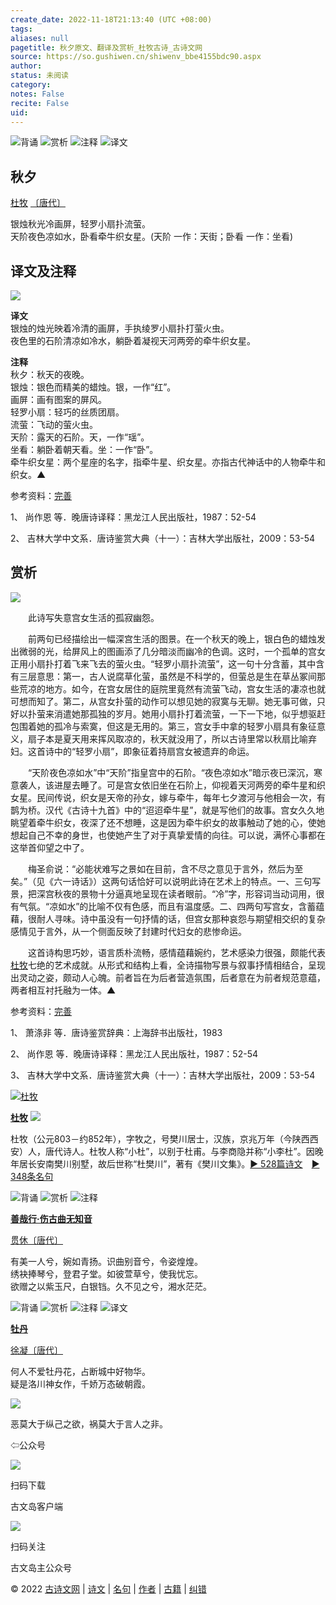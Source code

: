 ```yaml
---
create_date: 2022-11-18T21:13:40 (UTC +08:00)
tags: 
aliases: null
pagetitle: 秋夕原文、翻译及赏析_杜牧古诗_古诗文网
source: https://so.gushiwen.cn/shiwenv_bbe4155bdc90.aspx
author: 
status: 未阅读
category: 
notes: False
recite: False
uid: 
---
```


![背诵](https://song.gushiwen.cn/siteimg/bei-pic.png) ![赏析](https://song.gushiwen.cn/siteimg/shang-pic.png) ![注释](https://song.gushiwen.cn/siteimg/zhu-pic.png) ![译文](https://song.gushiwen.cn/siteimg/yi-pic.png)

## 秋夕

[杜牧](https://so.gushiwen.cn/authorv_727e9dff8850.aspx) [〔唐代〕](https://so.gushiwen.cn/shiwens/default.aspx?cstr=%e5%94%90%e4%bb%a3)

银烛秋光冷画屏，轻罗小扇扑流萤。  
天阶夜色凉如水，卧看牵牛织女星。(天阶 一作：天街；卧看 一作：坐看)

## 译文及注释

![](https://song.gushiwen.cn/siteimg/speak-er.png)

**译文**  
银烛的烛光映着冷清的画屏，手执绫罗小扇扑打萤火虫。  
夜色里的石阶清凉如冷水，躺卧着凝视天河两旁的牵牛织女星。

**注释**  
秋夕：秋天的夜晚。  
银烛：银色而精美的蜡烛。银，一作“红”。  
画屏：画有图案的屏风。  
轻罗小扇：轻巧的丝质团扇。  
流萤：飞动的萤火虫。  
天阶：露天的石阶。天，一作“瑶”。  
坐看：躺卧着朝天看。坐：一作“卧”。  
牵牛织女星：两个星座的名字，指牵牛星、织女星。亦指古代神话中的人物牵牛和织女。▲

参考资料：[完善](https://so.gushiwen.cn/jiucuo.aspx?u=%e7%bf%bb%e8%af%91732%e3%80%8a%e8%af%91%e6%96%87%e5%8f%8a%e6%b3%a8%e9%87%8a%e3%80%8b)

1、 尚作恩 等．晚唐诗译释：黑龙江人民出版社，1987：52-54

2、 吉林大学中文系．唐诗鉴赏大典（十一）：吉林大学出版社，2009：53-54

## 赏析

![](https://song.gushiwen.cn/siteimg/speak-er.png)

　　此诗写失意宫女生活的孤寂幽怨。

　　前两句已经描绘出一幅深宫生活的图景。在一个秋天的晚上，银白色的蜡烛发出微弱的光，给屏风上的图画添了几分暗淡而幽冷的色调。这时，一个孤单的宫女正用小扇扑打着飞来飞去的萤火虫。“轻罗小扇扑流萤”，这一句十分含蓄，其中含有三层意思：第一，古人说腐草化萤，虽然是不科学的，但萤总是生在草丛冢间那些荒凉的地方。如今，在宫女居住的庭院里竟然有流萤飞动，宫女生活的凄凉也就可想而知了。第二，从宫女扑萤的动作可以想见她的寂寞与无聊。她无事可做，只好以扑萤来消遣她那孤独的岁月。她用小扇扑打着流萤，一下一下地，似乎想驱赶包围着她的孤冷与索寞，但这是无用的。第三，宫女手中拿的轻罗小扇具有象征意义，扇子本是夏天用来挥风取凉的，秋天就没用了，所以古诗里常以秋扇比喻弃妇。这首诗中的“轻罗小扇”，即象征着持扇宫女被遗弃的命运。

　　“天阶夜色凉如水”中“天阶”指皇宫中的石阶。“夜色凉如水”暗示夜已深沉，寒意袭人，该进屋去睡了。可是宫女依旧坐在石阶上，仰视着天河两旁的牵牛星和织女星。民间传说，织女是天帝的孙女，嫁与牵牛，每年七夕渡河与他相会一次，有鹊为桥。汉代《古诗十九首》中的“迢迢牵牛星”，就是写他们的故事。宫女久久地眺望着牵牛织女，夜深了还不想睡，这是因为牵牛织女的故事触动了她的心，使她想起自己不幸的身世，也使她产生了对于真挚爱情的向往。可以说，满怀心事都在这举首仰望之中了。

　　梅圣俞说：“必能状难写之景如在目前，含不尽之意见于言外，然后为至矣。”（见《六一诗话》）这两句话恰好可以说明此诗在艺术上的特点。一、三句写景，把深宫秋夜的景物十分逼真地呈现在读者眼前。“冷”字，形容词当动词用，很有气氛。“凉如水”的比喻不仅有色感，而且有温度感。二、四两句写宫女，含蓄蕴藉，很耐人寻味。诗中虽没有一句抒情的话，但宫女那种哀怨与期望相交织的复杂感情见于言外，从一个侧面反映了封建时代妇女的悲惨命运。

　　这首诗构思巧妙，语言质朴流畅，感情蕴藉婉约，艺术感染力很强，颇能代表[杜牧](https://so.gushiwen.cn/authorv_727e9dff8850.aspx)七绝的艺术成就。从形式和结构上看，全诗描物写景与叙事抒情相结合，呈现出灵动之姿，颇动人心魄。前者旨在为后者营造氛围，后者意在为前者规范意蕴，两者相互衬托融为一体。▲

参考资料：[完善](https://so.gushiwen.cn/jiucuo.aspx?u=%e8%b5%8f%e6%9e%90865%e3%80%8a%e8%b5%8f%e6%9e%90%e3%80%8b)

1、 萧涤非 等．唐诗鉴赏辞典：上海辞书出版社，1983

2、 尚作恩 等．晚唐诗译释：黑龙江人民出版社，1987：52-54

3、 吉林大学中文系．唐诗鉴赏大典（十一）：吉林大学出版社，2009：53-54

[![杜牧](https://song.gushiwen.cn/authorImg/dumu.jpg)](https://so.gushiwen.cn/authorv_727e9dff8850.aspx)

[**杜牧**](https://so.gushiwen.cn/authorv_727e9dff8850.aspx) ![](https://song.gushiwen.cn/siteimg/speak-er.png)

杜牧（公元803－约852年），字牧之，号樊川居士，汉族，京兆万年（今陕西西安）人，唐代诗人。杜牧人称“小杜”，以别于杜甫。与李商隐并称“小李杜”。因晚年居长安南樊川别墅，故后世称“杜樊川”，著有《樊川文集》。[► 528篇诗文](https://so.gushiwen.cn/shiwens/default.aspx?astr=%e6%9d%9c%e7%89%a7)　[► 348条名句](https://so.gushiwen.cn/mingjus/default.aspx?astr=%e6%9d%9c%e7%89%a7)

![背诵](https://song.gushiwen.cn/siteimg/bei-pic.png) ![赏析](https://song.gushiwen.cn/siteimg/shang-pic.png) ![注释](https://song.gushiwen.cn/siteimg/zhu-pic.png)

[**善哉行·伤古曲无知音**](https://so.gushiwen.cn/shiwenv_66460ea13d75.aspx)

[贯休](https://so.gushiwen.cn/authorv.aspx?name=%e8%b4%af%e4%bc%91)[〔唐代〕](https://so.gushiwen.cn/shiwens/default.aspx?cstr=%e5%94%90%e4%bb%a3)

有美一人兮，婉如青扬。识曲别音兮，令姿煌煌。  
绣袂捧琴兮，登君子堂。如彼萱草兮，使我忧忘。  
欲赠之以紫玉尺，白银铛。久不见之兮，湘水茫茫。

![背诵](https://song.gushiwen.cn/siteimg/bei-pic.png) ![赏析](https://song.gushiwen.cn/siteimg/shang-pic.png) ![注释](https://song.gushiwen.cn/siteimg/zhu-pic.png) ![译文](https://song.gushiwen.cn/siteimg/yi-pic.png)

[**牡丹**](https://so.gushiwen.cn/shiwenv_a3b083e5700a.aspx)

[徐凝](https://so.gushiwen.cn/authorv.aspx?name=%e5%be%90%e5%87%9d)[〔唐代〕](https://so.gushiwen.cn/shiwens/default.aspx?cstr=%e5%94%90%e4%bb%a3)

何人不爱牡丹花，占断城中好物华。  
疑是洛川神女作，千娇万态破朝霞。

![](https://song.gushiwen.cn/siteimg/app/erma_guwendao.png)

恶莫大于纵己之欲，祸莫大于言人之非。

⇦公众号

![](https://song.gushiwen.cn/siteimg/app/appdownGwd2021.png)

扫码下载

古文岛客户端

![](https://song.gushiwen.cn/siteimg/app/erma_guwendao.png)

扫码关注

古文岛主公众号

© 2022 [古诗文网](https://www.gushiwen.cn/) | [诗文](https://so.gushiwen.cn/shiwens/) | [名句](https://so.gushiwen.cn/mingjus/) | [作者](https://so.gushiwen.cn/authors/) | [古籍](https://so.gushiwen.cn/guwen/) | [纠错](https://so.gushiwen.cn/jiucuo.aspx?u=)
